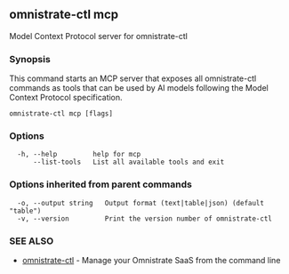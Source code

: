 ## omnistrate-ctl mcp

Model Context Protocol server for omnistrate-ctl

### Synopsis

This command starts an MCP server that exposes all omnistrate-ctl commands as tools
that can be used by AI models following the Model Context Protocol specification.

```
omnistrate-ctl mcp [flags]
```

### Options

```
  -h, --help         help for mcp
      --list-tools   List all available tools and exit
```

### Options inherited from parent commands

```
  -o, --output string   Output format (text|table|json) (default "table")
  -v, --version         Print the version number of omnistrate-ctl
```

### SEE ALSO

- [omnistrate-ctl](omnistrate-ctl.md) - Manage your Omnistrate SaaS from the command line
